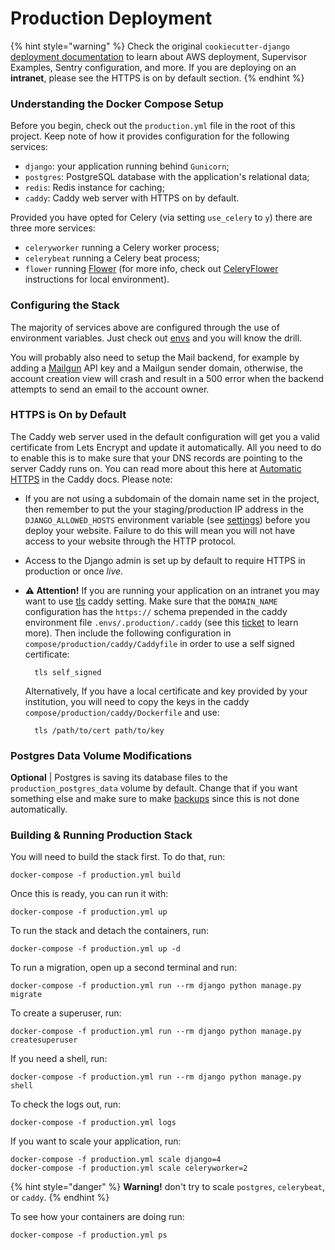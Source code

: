 # Production Deployment

{% hint style="warning" %}
Check the original `cookiecutter-django` [deployment documentation](https://cookiecutter-django.readthedocs.io/en/latest/deployment-with-docker.html) to learn about AWS deployment, Supervisor Examples, Sentry configuration, and more. If you are deploying on an **intranet**, please see the HTTPS is on by default section.
{% endhint %}

### Understanding the Docker Compose Setup

Before you begin, check out the `production.yml` file in the root of this project. Keep note of how it provides configuration for the following services:

* `django`: your application running behind `Gunicorn`;
* `postgres`: PostgreSQL database with the application's relational data;
* `redis`: Redis instance for caching;
* `caddy`: Caddy web server with HTTPS on by default.

Provided you have opted for Celery \(via setting `use_celery` to `y`\) there are three more services:

* `celeryworker` running a Celery worker process;
* `celerybeat` running a Celery beat process;
* `flower` running [Flower](https://github.com/mher/flower) \(for more info, check out [CeleryFlower](https://cookiecutter-django.readthedocs.io/en/latest/developing-locally-docker.html#celeryflower) instructions for local environment\).

### Configuring the Stack

The majority of services above are configured through the use of environment variables. Just check out [envs](https://cookiecutter-django.readthedocs.io/en/latest/developing-locally-docker.html#envs) and you will know the drill.

You will probably also need to setup the Mail backend, for example by adding a [Mailgun](https://mailgun.com) API key and a Mailgun sender domain, otherwise, the account creation view will crash and result in a 500 error when the backend attempts to send an email to the account owner.

### HTTPS is On by Default

The Caddy web server used in the default configuration will get you a valid certificate from Lets Encrypt and update it automatically. All you need to do to enable this is to make sure that your DNS records are pointing to the server Caddy runs on. You can read more about this here at [Automatic HTTPS](https://caddyserver.com/docs/automatic-https) in the Caddy docs. Please note:

* If you are not using a subdomain of the domain name set in the project, then remember to put the your staging/production IP address in the `DJANGO_ALLOWED_HOSTS` environment variable \(see [settings](https://cookiecutter-django.readthedocs.io/en/latest/settings.html#settings)\) before you deploy your website. Failure to do this will mean you will not have access to your website through the HTTP protocol.
* Access to the Django admin is set up by default to require HTTPS in production or once _live_.
* **⚠️ Attention!** If you are running your application on an intranet you may want to use [tls](https://caddyserver.com/docs/tls) caddy setting. Make sure that the `DOMAIN_NAME` configuration has the `https://` schema prepended in the caddy environment file `.envs/.production/.caddy` \(see this [ticket](https://github.com/mholt/caddy/issues/1673) to learn more\). Then include the following configuration in `compose/production/caddy/Caddyfile` in order to use a self signed certificate:

  ```text
    tls self_signed
  ```

  Alternatively, If you have a local certificate and key provided by your institution, you will need to copy the keys in the caddy `compose/production/caddy/Dockerfile` and use:

  ```text
    tls /path/to/cert path/to/key
  ```

### Postgres Data Volume Modifications

**Optional** \| Postgres is saving its database files to the `production_postgres_data` volume by default. Change that if you want something else and make sure to make [backups](https://cookiecutter-django.readthedocs.io/en/latest/docker-postgres-backups.html) since this is not done automatically.

### Building & Running Production Stack

You will need to build the stack first. To do that, run:

```text
docker-compose -f production.yml build
```

Once this is ready, you can run it with:

```text
docker-compose -f production.yml up
```

To run the stack and detach the containers, run:

```text
docker-compose -f production.yml up -d
```

To run a migration, open up a second terminal and run:

```text
docker-compose -f production.yml run --rm django python manage.py migrate
```

To create a superuser, run:

```text
docker-compose -f production.yml run --rm django python manage.py createsuperuser
```

If you need a shell, run:

```text
docker-compose -f production.yml run --rm django python manage.py shell
```

To check the logs out, run:

```text
docker-compose -f production.yml logs
```

If you want to scale your application, run:

```text
docker-compose -f production.yml scale django=4
docker-compose -f production.yml scale celeryworker=2
```

{% hint style="danger" %}
**Warning!** don't try to scale `postgres`, `celerybeat`, or `caddy`.
{% endhint %}

To see how your containers are doing run:

```text
docker-compose -f production.yml ps
```

